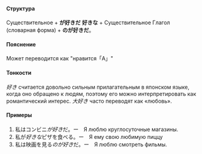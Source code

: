 #### Структура
Существительное + **が好きだ**
	**好きな** + Существительное
Глагол (словарная форма) + **のが好きだ**。 
#### Пояснение
Может переводится как "нравится「A」"
#### Тонкости
*好き* считается довольно сильным прилагательным в японском языке, когда оно обращено к людям, поэтому его можно интерпретировать как романтический интерес.
*大好き* часто переводят как «любовь».
#### Примеры
1. 私はコンビニ*が好き*だ。ー　Я люблю круглосуточные магазины.
2. 私が*好きな*ピザを食べる。ー　Я ему свою любимую пиццу 
3. 私は映画を見る*のが好き*だ。ー　Я люблю смотреть фильмы.